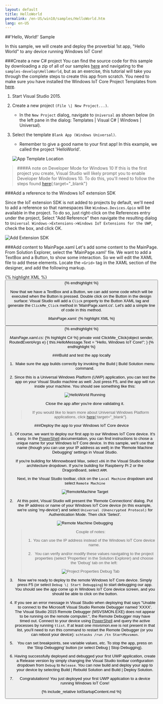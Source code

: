 ```yaml
---
layout: default
title: HelloWorld
permalink: /en-US/win10/samples/HelloWorld.htm
lang: en-US
---
```


##'Hello, World!' Sample

In this sample, we will create and deploy the proverbial 1st app, "Hello World" to any device running Windows IoT Core!

###Create a new C# project
You can find the source code for this sample by downloading a zip of all of our samples [here](https://github.com/ms-iot/samples/archive/develop.zip) and navigating to the `samples-develop\HelloWorld`, but as an exercise, this tutorial will take you through the complete steps to create this app from scratch. You need to make sure you have installed the Windows IoT Core Project Templates from [here](https://visualstudiogallery.msdn.microsoft.com/55b357e1-a533-43ad-82a5-a88ac4b01dec). 

1. Start Visual Studio 2015.

1. Create a new project `(File \| New Project...)`.
       
    * In the `New Project` dialog, navigate to `Universal` as shown below (in the left pane in the dialog: Templates \| Visual C# \| Windows \| Universal).
    
1. Select the template `Blank App (Windows Universal)`.

    * Remember to give a good name to your first app! In this example, we called the project 'HelloWorld'.

    ![App Template Location]({{site.baseurl}}/images/HelloWorld/new-cs-project-dialog.PNG)

> ####A note on Developer Mode for Windows 10
> If this is the first project you create, Visual Studio will likely prompt you to enable Developer Mode for Windows 10.  To do this, you'll need to follow the steps found [here](https://msdn.microsoft.com/library/windows/apps/xaml/dn706236.aspx){:target="_blank"}

###Add a reference to the Windows IoT extension SDK

Since the IoT extension SDK is not added to projects by default, we'll need to add a reference so that namespaces like `Windows.Devices.Gpio` will be available in the project.  To do so, just right-click on the References entry under the project, Select "Add Reference" then navigate the resulting dialog to `Universal Windows->Extensions->Windows IoT Extensions for the UWP`, check the box, and click OK.

![Add Extension SDK]({{site.baseurl}}/images/HelloWorld/Add_IoT_Extension_Reference.PNG)

###Add content to MainPage.xaml
Let's add some content to the MainPage. From Solution Explorer, select the 'MainPage.xaml' file. We want to add a TextBox and a Button, to show some interaction. So we will edit the XAML file to add these elements. Locate the `<Grid>` tag in the XAML section of the designer, and add the following markup.  

{% highlight XML %}
<Grid Background="{ThemeResource ApplicationPageBackgroundThemeBrush}">
    <StackPanel HorizontalAlignment="Center" VerticalAlignment="Center">
    <TextBox x:Name="HelloMessage" Text="Hello, World!" Margin="10" IsReadOnly="True"/>
    <Button x:Name="ClickMe" Content="Click Me!"  Margin="10" HorizontalAlignment="Center"/>
    </StackPanel>
</Grid>
{% endhighlight %}

Now that we have a TextBox and a Button, we can add some code which will be executed when the Button is pressed. Double click on the Button in the design surface: Visual Studio will add a `Click` property to the Button XAML tag and generate the `ClickMe_Click` method in 'MainPage.xaml.cs'. Let's add a simple line of code in this method.

*MainPage.xaml:*
{% highlight XML %}
<Button x:Name="ClickMe" Content="Click Me!"  Margin="10" HorizontalAlignment="Center" Click="ClickMe_Click"/>
{% endhighlight %}
  
*MainPage.xaml.cs:*
{% highlight C# %}
private void ClickMe_Click(object sender, RoutedEventArgs e)
{
    this.HelloMessage.Text = "Hello, Windows IoT Core!";
}
{% endhighlight %}

###Build and test the app locally
1. Make sure the app builds correctly by invoking the Build \| Build Solution menu command.

1. Since this is a Universal Windows Platform (UWP) application, you can test the app on your Visual Studio machine as well: Just press F5, and the app will run inside your machine. You should see something like this:

    ![HelloWorld Running]({{site.baseurl}}/images/HelloWorld/HelloWorldAppLocal.PNG)

    Close the app after you're done validating it.
    
    > If you would like to learn more about Universal Windows Platform applications, click [here](https://msdn.microsoft.com/library/windows/apps/dn894631.aspx){:target="_blank"}.

###Deploy the app to your Windows IoT Core device
1. Of course, we want to deploy our first app to our Windows IoT Core device. It's easy. In the [PowerShell]({{site.baseurl}}/{{page.lang}}/win10/samples/PowerShell.htm) documentation, you can find instructions to chose a unique name for your Windows IoT Core device. In this sample, we'll use that name (though you can use your IP address as well) in the 'Remote Machine Debugging' settings in Visual Studio.

    If you're building for Minnowboard Max, select `x86` in the Visual Studio toolbar architecture dropdown.  If you're building for Raspberry Pi 2 or the DragonBoard, select `ARM`.

    Next, in the Visual Studio toolbar, click on the `Local Machine` dropdown and select `Remote Machine`<br/>

    ![RemoteMachine Target]({{site.baseurl}}/images/HelloWorld/cs-remote-machine-debugging.png)

1. At this point, Visual Studio will present the 'Remote Connections' dialog. Put the IP address or name of your Windows IoT Core device (in this example, we're using 'my-device') and select `Universal (Unencrypted Protocol)` for Authentication Mode. Then click 'Select'.

    ![Remote Machine Debugging]({{site.baseurl}}/images/HelloWorld/cs-remote-connections.PNG)

    > Couple of notes:
    >
    > 1. You can use the IP address instead of the Windows IoT Core device name.
    >
    > 2. You can verify and/or modify these values navigating to the project properties (select 'Properties' in the Solution Explorer) and choose the 'Debug' tab on the left:
    >
    > ![Project Properties Debug Tab]({{site.baseurl}}/images/HelloWorld/cs-debug-project-properties.PNG)

1. Now we're ready to deploy to the remote Windows IoT Core device. Simply press F5 (or select `Debug \| Start Debugging`) to start debugging our app. You should see the app come up in Windows IoT Core device screen, and you should be able to click on the button.

1. If you see an error message in Visual Studio when deploying that says "Unable to connect to the Microsoft Visual Studio Remote Debugger named 'XXXX'.  The Visual Studio 2015 Remote Debugger (MSVSMON.EXE) does not appear to be running on the remote computer.", the Remote Debugger may have timed out.  Connect to your device using [PowerShell]({{site.baseurl}}/{{page.lang}}/win10/samples/PowerShell.htm) and query the active processes by running `tlist`.  If at least one msvsmon.exe is not present in that list, you'll need to run this command to restart the Remote Debugger (or you can reboot your device): `schtasks /run /tn StartMsvsmon`.

1. You can set breakpoints, see variable values, etc. To stop the app, press on the 'Stop Debugging' button (or select Debug \| Stop Debugging).

1. Having successfully deployed and debugged your first UWP application, create a Release version by simply changing the Visual Studio toolbar configuration dropdown from `Debug` to `Release`.  You can now build and deploy your app to your device by selecting Build \| Rebuild Solution and Build \| Deploy Solution.

1. Congratulations! You just deployed your first UWP application to a device running Windows IoT Core!

{% include_relative IotStartupContent.md %}
